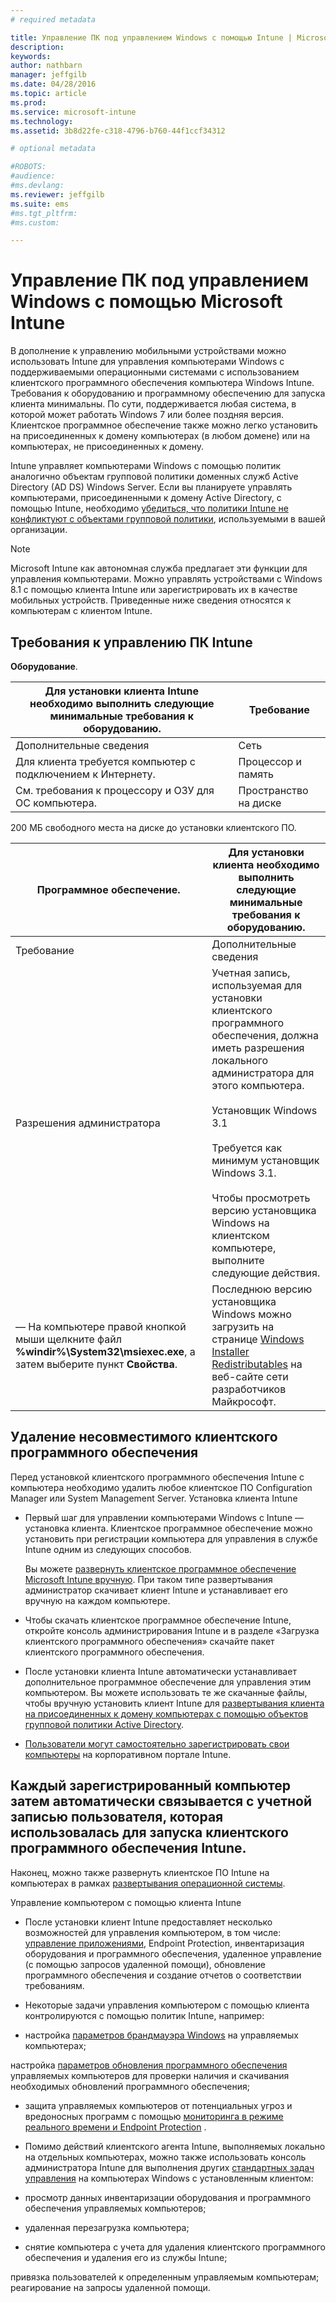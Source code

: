 ```yaml
---
# required metadata

title: Управление ПК под управлением Windows с помощью Intune | Microsoft Intune
description:
keywords:
author: nathbarn
manager: jeffgilb
ms.date: 04/28/2016
ms.topic: article
ms.prod:
ms.service: microsoft-intune
ms.technology:
ms.assetid: 3b8d22fe-c318-4796-b760-44f1ccf34312

# optional metadata

#ROBOTS:
#audience:
#ms.devlang:
ms.reviewer: jeffgilb
ms.suite: ems
#ms.tgt_pltfrm:
#ms.custom:

---
```


# Управление ПК под управлением Windows с помощью Microsoft Intune
В дополнение к управлению мобильными устройствами можно использовать Intune для управления компьютерами Windows с поддерживаемыми операционными системами с использованием клиентского программного обеспечения компьютера Windows Intune. Требования к оборудованию и программному обеспечению для запуска клиента минимальны. По сути, поддерживается любая система, в которой может работать Windows 7 или более поздняя версия.  Клиентское программное обеспечение также можно легко установить на присоединенных к домену компьютерах (в любом домене) или на компьютерах, не присоединенных к домену.

Intune управляет компьютерами Windows с помощью политик аналогично объектам групповой политики доменных служб Active Directory (AD DS) Windows Server. Если вы планируете управлять компьютерами, присоединенными к домену Active Directory, с помощью Intune, необходимо [убедиться, что политики Intune не конфликтуют с объектами групповой политики](resolve-gpo-and-microsoft-intune-policy-conflicts.md), используемыми в вашей организации.

> [!NOTE]
> Microsoft Intune как автономная служба предлагает эти функции для управления компьютерами. Можно управлять устройствами с Windows 8.1 с помощью клиента Intune или зарегистрировать их в качестве мобильных устройств. Приведенные ниже сведения относятся к компьютерам с клиентом Intune.

## Требования к управлению ПК Intune

**Оборудование**.

|Для установки клиента Intune необходимо выполнить следующие минимальные требования к оборудованию.|Требование|
|---------------|--------------------|
|Дополнительные сведения|Сеть|
|Для клиента требуется компьютер с подключением к Интернету.|Процессор и память|
|См. требования к процессору и ОЗУ для ОС компьютера.|Пространство на диске|

200 МБ свободного места на диске до установки клиентского ПО.

|**Программное обеспечение**.|Для установки клиента необходимо выполнить следующие минимальные требования к оборудованию.|
|---------------|--------------------|
|Требование|Дополнительные сведения|
|Разрешения администратора|Учетная запись, используемая для установки клиентского программного обеспечения, должна иметь разрешения локального администратора для этого компьютера.<br /><br />Установщик Windows 3.1<br /><br />Требуется как минимум установщик Windows 3.1.<br /><br />Чтобы просмотреть версию установщика Windows на клиентском компьютере, выполните следующие действия.|
|— На компьютере правой кнопкой мыши щелкните файл **%windir%\System32\msiexec.exe**, а затем выберите пункт **Свойства**.|Последнюю версию установщика Windows можно загрузить на странице [Windows Installer Redistributables](http://go.microsoft.com/fwlink/?LinkID=234258) на веб-сайте сети разработчиков Майкрософт.|

## Удаление несовместимого клиентского программного обеспечения
Перед установкой клиентского программного обеспечения Intune с компьютера необходимо удалить любое клиентское ПО Configuration Manager или System Management Server. Установка клиента Intune

-   Первый шаг для управлении компьютерами Windows с Intune —установка клиента. Клиентское программное обеспечение можно установить при регистрации компьютера для управления в службе Intune одним из следующих способов.

    Вы можете [развернуть клиентское программное обеспечение Microsoft Intune вручную](install-the-windows-pc-client-with-microsoft-intune.md#to-manually-deploy-the-client-software). При таком типе развертывания администратор скачивает клиент Intune и устанавливает его вручную на каждом компьютере.

-   Чтобы скачать клиентское программное обеспечение Intune, откройте консоль администрирования Intune и в разделе «Загрузка клиентского программного обеспечения» скачайте пакет клиентского программного обеспечения.

-   После установки клиента Intune автоматически устанавливает дополнительное программное обеспечение для управления этим компьютером. Вы можете использовать те же скачанные файлы, чтобы вручную установить клиент Intune для [развертывания клиента на присоединенных к домену компьютерах с помощью объектов групповой политики Active Directory](install-the-windows-pc-client-with-microsoft-intune.md#to-automatically-deploy-the-client-software-by-using-group-policy).

-   [Пользователи могут самостоятельно зарегистрировать свои компьютеры](install-the-windows-pc-client-with-microsoft-intune.md#how-users-can-self-enroll-their-computers) на корпоративном портале Intune.

## Каждый зарегистрированный компьютер затем автоматически связывается с учетной записью пользователя, которая использовалась для запуска клиентского программного обеспечения Intune.
Наконец, можно также развернуть клиентское ПО Intune на компьютерах в рамках [развертывания операционной системы](install-the-windows-pc-client-with-microsoft-intune.md#install-the-microsoft-intune-client-software-as-part-of-an-image).

Управление компьютером с помощью клиента Intune

-   После установки клиент Intune предоставляет несколько возможностей для управления компьютером, в том числе: [управление приложениями](deploy-apps-in-microsoft-intune.md), Endpoint Protection, инвентаризация оборудования и программного обеспечения, удаленное управление (с помощью запросов удаленной помощи), обновление программного обеспечения и создание отчетов о соответствии требованиям.

-   Некоторые задачи управления компьютером с помощью клиента контролируются с помощью политик Intune, например:

-   настройка [параметров брандмауэра Windows](help-protect-windows-pcs-using-windows-firewall-policies-in-microsoft-intune.md) на управляемых компьютерах;

настройка [параметров обновления программного обеспечения](keep-windows-pcs-up-to-date-with-software-updates-in-microsoft-intune.md) управляемых компьютеров для проверки наличия и скачивания необходимых обновлений программного обеспечения;

-   защита управляемых компьютеров от потенциальных угроз и вредоносных программ с помощью [мониторинга в режиме реального времени и Endpoint Protection](help-secure-windows-pcs-with-endpoint-protection-for-microsoft-intune.md) .

-   Помимо действий клиентского агента Intune, выполняемых локально на отдельных компьютерах, можно также использовать консоль администратора Intune для выполнения других [стандартных задач управления](common-windows-pc-management-tasks-with-the-microsoft-intune-computer-client.md) на компьютерах Windows с установленным клиентом:

-   просмотр данных инвентаризации оборудования и программного обеспечения управляемых компьютеров;

-   удаленная перезагрузка компьютера;

-   снятие компьютера с учета для удаления клиентского программного обеспечения и удаления его из службы Intune;

привязка пользователей к определенным управляемым компьютерам; реагирование на запросы удаленной помощи.


<!--HONumber=May16_HO2-->


